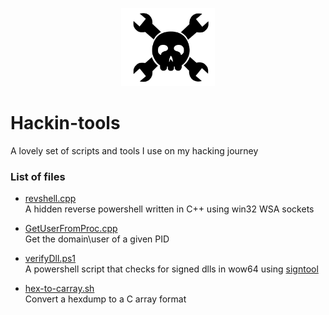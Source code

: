 <p align="center">
  <img src="https://github.com/lorenzoinvidia/Hackin-tools/blob/master/src/hack.png" alt="hack" width="150" />
</p>

# Hackin-tools

A lovely set of scripts and tools I use on my hacking journey 

### List of files

* [revshell.cpp](https://github.com/lorenzoinvidia/Hackin-tools/blob/master/revshell.cpp)  
     A hidden reverse powershell written in C++ using win32 WSA sockets

* [GetUserFromProc.cpp](https://github.com/lorenzoinvidia/Hackin-tools/blob/master/GetUserFromProc.cpp)  
    Get the domain\user of a given PID 

* [verifyDll.ps1](https://github.com/lorenzoinvidia/Hackin-tools/blob/master/verifyDll.ps1)  
    A powershell script that checks for signed dlls in wow64 using [signtool](https://docs.microsoft.com/en-us/dotnet/framework/tools/signtool-exe)

* [hex-to-carray.sh](https://github.com/lorenzoinvidia/Hackin-tools/blob/master/hex-to-carray.sh)  
    Convert a hexdump to a C array format
